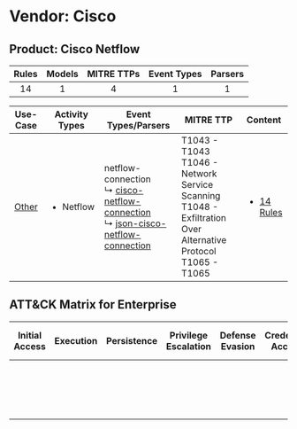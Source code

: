 Vendor: Cisco
=============
Product: Cisco Netflow
----------------------
| Rules | Models | MITRE TTPs | Event Types | Parsers |
|:-----:|:------:|:----------:|:-----------:|:-------:|
|  14   |   1    |     4      |      1      |    1    |

|                Use-Case                | Activity Types            | Event Types/Parsers                                                                                                                                                                                       | MITRE TTP                                                                                                                | Content                                                                     |
|:--------------------------------------:| ------------------------- | --------------------------------------------------------------------------------------------------------------------------------------------------------------------------------------------------------- | ------------------------------------------------------------------------------------------------------------------------ | --------------------------------------------------------------------------- |
| [Other](../../../UseCases/uc_other.md) | <ul><li>Netflow</li></ul> |  netflow-connection<br> ↳ [cisco-netflow-connection](Parsers/parserContent_cisco-netflow-connection.md)<br> ↳ [json-cisco-netflow-connection](Parsers/parserContent_json-cisco-netflow-connection.md)<br> | T1043 - T1043<br>T1046 - Network Service Scanning<br>T1048 - Exfiltration Over Alternative Protocol<br>T1065 - T1065<br> | [<ul><li>14 Rules</li></ul>](Rules_Models/r_m_cisco_cisco_netflow_Other.md) |

ATT&CK Matrix for Enterprise
----------------------------
| Initial Access | Execution | Persistence | Privilege Escalation | Defense Evasion | Credential Access | Discovery                                                                     | Lateral Movement | Collection | Command and Control | Exfiltration                                                                                | Impact |
| -------------- | --------- | ----------- | -------------------- | --------------- | ----------------- | ----------------------------------------------------------------------------- | ---------------- | ---------- | ------------------- | ------------------------------------------------------------------------------------------- | ------ |
|                |           |             |                      |                 |                   | [Network Service Scanning](https://attack.mitre.org/techniques/T1046)<br><br> |                  |            |                     | [Exfiltration Over Alternative Protocol](https://attack.mitre.org/techniques/T1048)<br><br> |        |